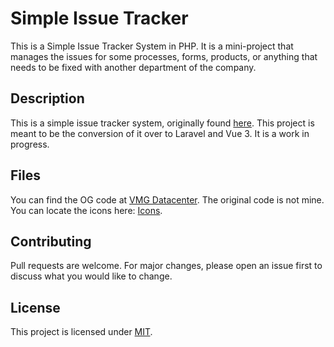 # Simple Issue Tracker

This is a Simple Issue Tracker System in PHP. It is a mini-project that manages the issues for some processes, forms, products, or anything that needs to be fixed with another department of the company.

## Description

This is a simple issue tracker system, originally found [here](https://www.sourcecodester.com/php/14938/simple-issue-tracker-system-project-using-php-and-sqlite-free-download.html). This project is meant to be the conversion of it over to Laravel and Vue 3. It is a work in progress.

## Files

You can find the OG code at [VMG Datacenter](https://datacenter-api.vahngomes.dev/general/public/Simple-Issue-Tracker/issue_tracker.zip). The original code is not mine. You can locate the icons here: [Icons](https://datacenter-api.vahngomes.dev/general/public/Simple-Issue-Tracker/Icons.zip).

## Contributing

Pull requests are welcome. For major changes, please open an issue first
to discuss what you would like to change.

## License

This project is licensed under [MIT](LICENSE).

